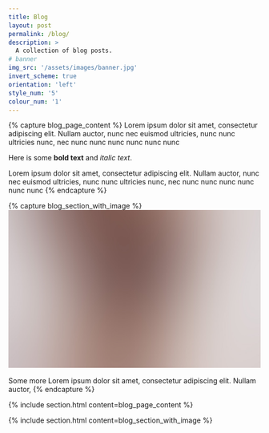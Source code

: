 ```yaml
---
title: Blog
layout: post
permalink: /blog/
description: >
  A collection of blog posts.
# banner
img_src: '/assets/images/banner.jpg'
invert_scheme: true
orientation: 'left'
style_num: '5'
colour_num: '1'
---
```


{% capture blog_page_content %}
Lorem ipsum dolor sit amet, consectetur adipiscing elit. Nullam auctor, nunc nec
euismod ultricies, nunc nunc ultricies nunc, nec nunc nunc nunc nunc nunc nunc

Here is some **bold text** and *italic text*.

Lorem ipsum dolor sit amet, consectetur adipiscing elit. Nullam auctor, nunc nec
euismod ultricies, nunc nunc ultricies nunc, nec nunc nunc nunc nunc nunc nunc
{% endcapture %}

{% capture blog_section_with_image %}
<span class='image fit'>
  <img src='/assets/images/spotlight02.jpg' alt='' />
</span>

Some more Lorem ipsum dolor sit amet, consectetur adipiscing elit. Nullam auctor,
{% endcapture %}



<div class='index align-left inner'>

{% include section.html content=blog_page_content %}

{% include section.html content=blog_section_with_image %}

</div>